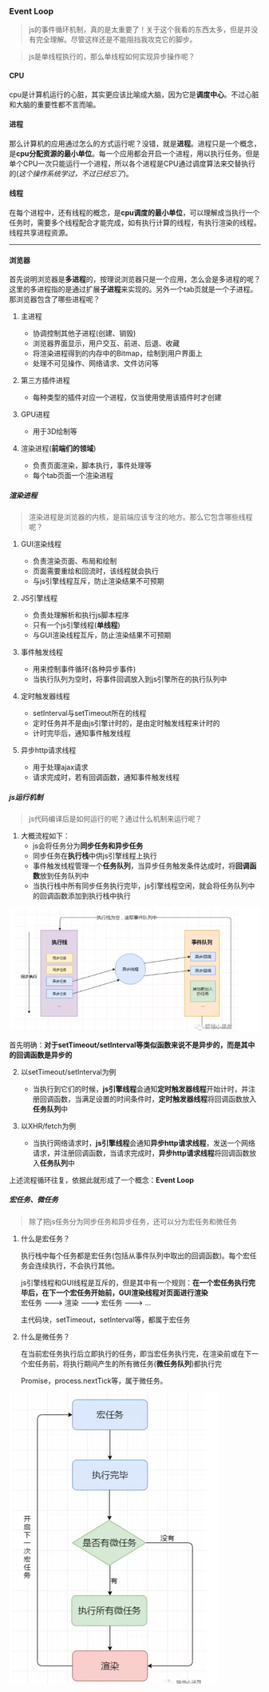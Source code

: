 ### Event Loop

> js的事件循环机制，真的是太重要了！关于这个我看的东西太多，但是并没有完全理解。尽管这样还是不能阻挡我攻克它的脚步。

> js是单线程执行的，那么单线程如何实现异步操作呢？

#### CPU

cpu是计算机运行的心脏，其实更应该比喻成大脑，因为它是**调度中心**。不过心脏和大脑的重要性都不言而喻。

#### 进程

那么计算机的应用通过怎么的方式运行呢？没错，就是**进程**。进程只是一个概念，是**cpu分配资源的最小单位**。每一个应用都会开启一个进程，用以执行任务。但是单个CPU一次只能运行一个进程，所以各个进程是CPU通过调度算法来交替执行的(*这个操作系统学过，不过已经忘了*)。

#### 线程

在每个进程中，还有线程的概念，是**cpu调度的最小单位**，可以理解成当执行一个任务时，需要多个线程配合才能完成，如有执行计算的线程，有执行渲染的线程。线程共享进程资源。

---

#### 浏览器

首先说明浏览器是**多进程**的，按理说浏览器只是一个应用，怎么会是多进程的呢？这里的多进程指的是通过扩展**子进程**来实现的。另外一个tab页就是一个子进程。那浏览器包含了哪些进程呢？ 

  1. 主进程

     - 协调控制其他子进程(创建、销毁)
     - 浏览器界面显示，用户交互、前进、后退、收藏
     - 将渲染进程得到的内存中的Bitmap，绘制到用户界面上
     - 处理不可见操作、网络请求、文件访问等
  
  2. 第三方插件进程

      - 每种类型的插件对应一个进程，仅当使用使用该插件时才创建
  
  3. GPU进程

      - 用于3D绘制等

  4. 渲染进程(**前端们的领域**)

      - 负责页面渲染，脚本执行，事件处理等
      - 每个tab页面一个渲染进程

##### 渲染进程

> 渲染进程是浏览器的内核，是前端应该专注的地方。那么它包含哪些线程呢？

1. GUI渲染线程

   - 负责渲染页面、布局和绘制
   - 页面需要重绘和回流时，该线程就会执行
   - 与js引擎线程互斥，防止渲染结果不可预期

2. JS引擎线程

   - 负责处理解析和执行js脚本程序
   - 只有一个js引擎线程(**单线程**)
   - 与GUI渲染线程互斥，防止渲染结果不可预期

3. 事件触发线程

    - 用来控制事件循环(各种异步事件)
    - 当执行队列为空时，将事件回调放入到js引擎所在的执行队列中

4. 定时触发器线程

    - setInterval与setTimeout所在的线程
    - 定时任务并不是由js引擎计时的，是由定时触发线程来计时的
    - 计时完毕后，通知事件触发线程

5. 异步http请求线程

    - 用于处理ajax请求
    - 请求完成时，若有回调函数，通知事件触发线程

##### js运行机制

> js代码编译后是如何运行的呢？通过什么机制来运行呢？

1. 大概流程如下：
   - js会将任务分为**同步任务和异步任务**
   - 同步任务在**执行栈**中供js引擎线程上执行
   - 事件触发线程管理一个**任务队列**，当异步任务触发条件达成时，将**回调函数**放到任务队列中
   - 当执行栈中所有同步任务执行完毕，js引擎线程空闲，就会将任务队列中的回调函数添加到执行栈中执行

![js运行流程](./images/js运行流程.png)

首先明确：**对于setTimeout/setInterval等类似函数来说不是异步的，而是其中的回调函数是异步的**

2. 以setTimeout/setInterval为例

    - 当执行到它们的时候，**js引擎线程**会通知**定时触发器线程**开始计时，并注册回调函数，当满足设置的时间条件时，**定时触发器线程**将回调函数放入**任务队列**中

3. 以XHR/fetch为例

    - 当执行网络请求时，**js引擎线程**会通知**异步http请求线程**，发送一个网络请求，并注册回调函数，当请求完成时，**异步http请求线程**将回调函数放入**任务队列**中

上述流程循环往复，依据此就形成了一个概念：**Event Loop**

##### 宏任务、微任务

> 除了把js任务分为同步任务和异步任务，还可以分为宏任务和微任务

1. 什么是宏任务？

   执行栈中每个任务都是宏任务(包括从事件队列中取出的回调函数)。每个宏任务会连续执行，不会执行其他。

   js引擎线程和GUI线程是互斥的，但是其中有一个规则：**在一个宏任务执行完毕后，在下一个宏任务开始前，GUI渲染线程对页面进行渲染**   
   宏任务 ---> 渲染 ---> 宏任务 ---> ...   

   主代码块，setTimeout，setInterval等，都属于宏任务

2. 什么是微任务？

    在当前宏任务执行后立即执行的任务，即当宏任务执行完，在渲染前或在下一个宏任务前，将执行期间产生的所有微任务(**微任务队列**)都执行完   

    Promise，process.nextTick等，属于微任务。

![宏任务和微任务](./images/宏任务-微任务.png)